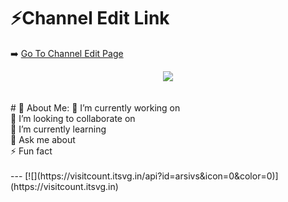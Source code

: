 # ⚡Channel Edit Link
➡️ [Go To Channel Edit Page](https://channeleditor.github.io/LG/)
<div align="center">
  <img src="https://channeleditor.github.io/LG/inc/demo.gif"  />
</div>
<br><br>
# 💫 About Me:
🔭 I’m currently working on<br>
👯 I’m looking to collaborate on<br>
🌱 I’m currently learning<br>
💬 Ask me about<br>
⚡ Fun fact
<br><br>
---
[![](https://visitcount.itsvg.in/api?id=arsivs&icon=0&color=0)](https://visitcount.itsvg.in)
